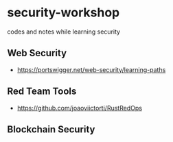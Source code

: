 # security-workshop

codes and notes while learning security

## Web Security

* <https://portswigger.net/web-security/learning-paths>

## Red Team Tools

* <https://github.com/joaoviictorti/RustRedOps>

## Blockchain Security
